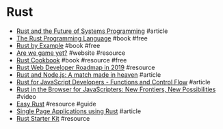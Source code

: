 # Rust

- [Rust and the Future of Systems Programming](https://hacks.mozilla.org/2016/11/rust-and-the-future-of-systems-programming) #article
- [The Rust Programming Language](https://doc.rust-lang.org/book) #book #free
- [Rust by Example](http://rustbyexample.com) #book #free
- [Are we game yet?](http://arewegameyet.com) #website #resource
- [Rust Cookbook](https://rust-lang-nursery.github.io/rust-cookbook) #book #resource #free
- [Rust Web Developer Roadmap in 2019](https://github.com/csharad/rust-web-developer-roadmap) #resource
- [Rust and Node.js: A match made in heaven](https://blog.logrocket.com/rust-and-node-js-a-match-made-in-heaven) #article
- [Rust for JavaScript Developers - Functions and Control Flow](http://www.sheshbabu.com/posts/rust-for-javascript-developers-functions-and-control-flow) #article
- [Rust in the Browser for JavaScripters: New Frontiers, New Possibilities](https://www.youtube.com/watch?v=ohuTy8MmbLc) #video
- [Easy Rust](https://github.com/Dhghomon/easy_rust) #resource #guide
- [Single Page Applications using Rust](http://www.sheshbabu.com/posts/rust-wasm-yew-single-page-application) #article
- [Rust Starter Kit](https://wiki.alopex.li/RustStarterKit2020) #resource
